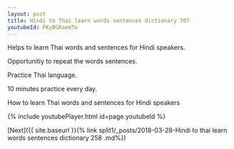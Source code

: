 ```yaml
---
layout: post
title: Hindi to Thai learn words sentences dictionary 707 
youtubeId: PKyBGRaemTo
---
```

 
 
Helps to learn Thai words and sentences for Hindi speakers.

Opportunitiy to repeat the words sentences. 

Practice Thai language. 
 
10 minutes practice every day. 
 
How to learn Thai words and sentences for Hindi speakers 
 
{% include youtubePlayer.html id=page.youtubeId %}
 
 
[Next]({{ site.baseurl }}{% link  split1/_posts/2018-03-28-Hindi to thai learn words sentences dictionary 258 .md%})
 

